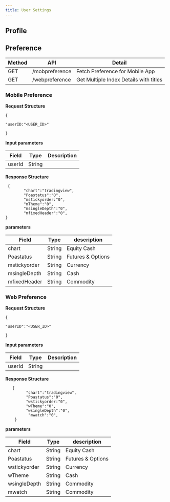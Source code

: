 ```yaml
---
title: User Settings
---
```


## Profile

## Preference

|Method	     |API   	|Detail        |
|------------|----------|------------------ |
| GET|/mobpreference    |Fetch Preference for Mobile App|
| GET|/webpreference |Get Multiple Index Details with titles|

### Mobile Preference

__Request Structure__ 

```
{

"userID:"<USER_ID>"

}
```
__Input parameters__


|Field	| Type	|Description|
|-------|-------------------|-------------------------------|
|userId	|String	|   


__Response Structure__

```
 {
     	"chart":"tradingview",
    	"Poastatus":"0", 
  	    "mstickyorder:"0", 
  	    "mTheme":"0",
        "msingleDepth":"0", 
        "mfixedHeader":"0", 
}

```
__parameters__


|Field	     |Type   	|description        |
|------------|----------|------------------ |
|chart	 |String       |Equity Cash        |
|Poastatus	 |String	    |Futures & Options  |
|mstickyorder    |String	    |Currency           |
|msingleDepth      |String    |Cash               |
|mfixedHeader    	 |String	    |Commodity          |


### Web Preference

__Request Structure__ 

```
{

"userID":"<USER_ID>"

}
```
__Input parameters__


|Field	| Type	|Description|
|-------|-------------------|-------------------------------|
|userId	|String	|   


__Response Structure__

```
   {
     	 "chart":"tradingview",
    	 "Poastatus":"0", 
  	     "wstickyorder:"0", 
  	     "wTheme":"0",
         "wsingleDepth":"0", 
          "mwatch":"0", 
    }
```
__parameters__


|Field	     |Type   	|description        |
|------------|----------|------------------ |
|chart	 |String       |Equity Cash            |
|Poastatus	 |String	    |Futures & Options  |
|wstickyorder    |String	    |Currency       |
|wTheme      |String    |Cash               |
|wsingleDepth    	 |String	    |Commodity  |
|mwatch    	 |String	    |Commodity          |
